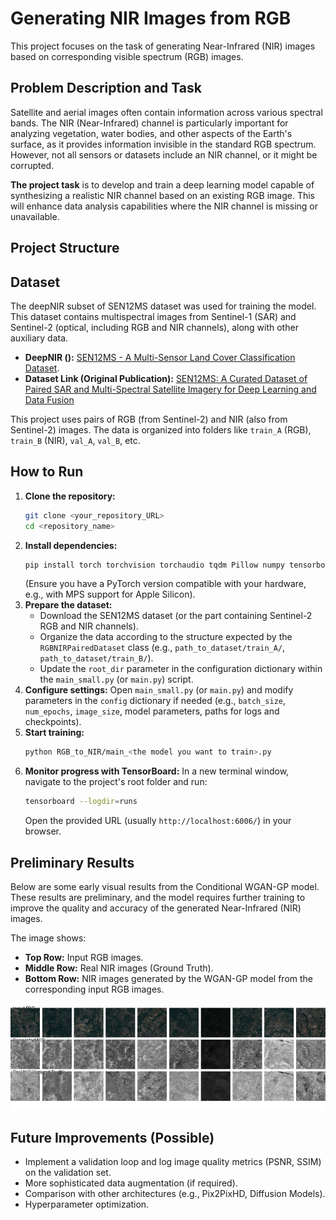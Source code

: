# Generating NIR Images from RGB 

This project focuses on the task of generating Near-Infrared (NIR) images based on corresponding visible spectrum (RGB) images. 

## Problem Description and Task

Satellite and aerial images often contain information across various spectral bands. The NIR (Near-Infrared) channel is particularly important for analyzing vegetation, water bodies, and other aspects of the Earth's surface, as it provides information invisible in the standard RGB spectrum. However, not all sensors or datasets include an NIR channel, or it might be corrupted.

**The project task** is to develop and train a deep learning model capable of synthesizing a realistic NIR channel based on an existing RGB image. This will enhance data analysis capabilities where the NIR channel is missing or unavailable.



## Project Structure

## Dataset

The deepNIR subset of SEN12MS dataset was used for training the model. This dataset contains multispectral images from Sentinel-1 (SAR) and Sentinel-2 (optical, including RGB and NIR channels), along with other auxiliary data.

*   **DeepNIR ():** [SEN12MS - A Multi-Sensor Land Cover Classification Dataset](https://www.kaggle.com/datasets/enddl22/deepnir-nir-rgb-capsicum).
*   **Dataset Link (Original Publication):** [SEN12MS: A Curated Dataset of Paired SAR and Multi-Spectral Satellite Imagery for Deep Learning and Data Fusion](https://mediatum.ub.tum.de/1474000)

This project uses pairs of RGB (from Sentinel-2) and NIR (also from Sentinel-2) images. The data is organized into folders like `train_A` (RGB), `train_B` (NIR), `val_A`, `val_B`, etc.

## How to Run

1.  **Clone the repository:**
    ```bash
    git clone <your_repository_URL>
    cd <repository_name>
    ```
2.  **Install dependencies:**
    ```bash
    pip install torch torchvision torchaudio tqdm Pillow numpy tensorboard
    ```
    (Ensure you have a PyTorch version compatible with your hardware, e.g., with MPS support for Apple Silicon).
3.  **Prepare the dataset:**
    *   Download the SEN12MS dataset (or the part containing Sentinel-2 RGB and NIR channels).
    *   Organize the data according to the structure expected by the `RGBNIRPairedDataset` class (e.g., `path_to_dataset/train_A/`, `path_to_dataset/train_B/`).
    *   Update the `root_dir` parameter in the configuration dictionary within the `main_small.py` (or `main.py`) script.
4.  **Configure settings:**
    Open `main_small.py` (or `main.py`) and modify parameters in the `config` dictionary if needed (e.g., `batch_size`, `num_epochs`, `image_size`, model parameters, paths for logs and checkpoints).
5.  **Start training:**
    ```bash
    python RGB_to_NIR/main_<the model you want to train>.py
    ```
6.  **Monitor progress with TensorBoard:**
    In a new terminal window, navigate to the project's root folder and run:
    ```bash
    tensorboard --logdir=runs
    ```
    Open the provided URL (usually `http://localhost:6006/`) in your browser.

## Preliminary Results

Below are some early visual results from the Conditional WGAN-GP model. These results are preliminary, and the model requires further training to improve the quality and accuracy of the generated Near-Infrared (NIR) images.

The image shows:
*   **Top Row:** Input RGB images.
*   **Middle Row:** Real NIR images (Ground Truth).
*   **Bottom Row:** NIR images generated by the WGAN-GP model from the corresponding input RGB images.

![Evaluation Summary](evaluation_results/rgb_to_nir_small_v1_epoch10_imported_fix/evaluation_summary.png)

## Future Improvements (Possible)

*   Implement a validation loop and log image quality metrics (PSNR, SSIM) on the validation set.
*   More sophisticated data augmentation (if required).
*   Comparison with other architectures (e.g., Pix2PixHD, Diffusion Models).
*   Hyperparameter optimization.

